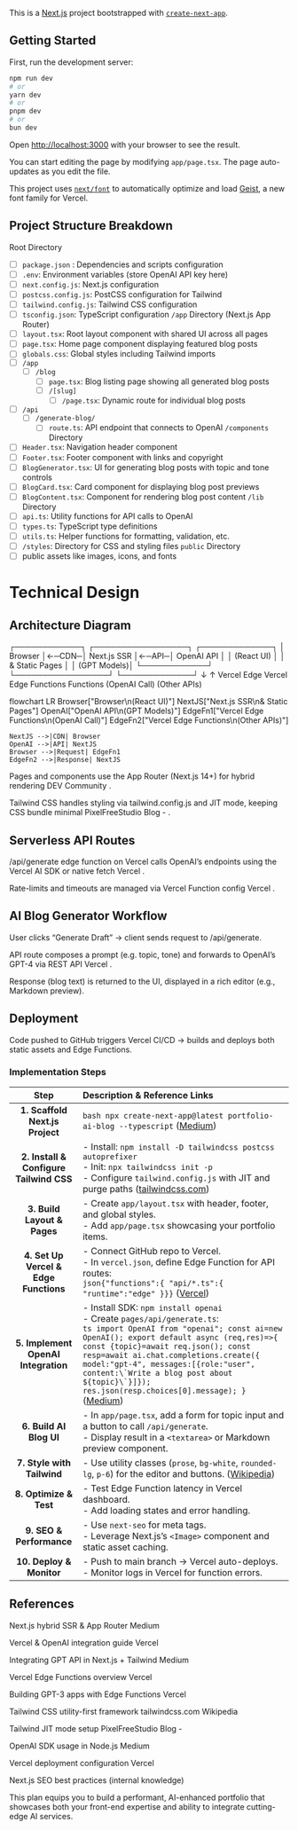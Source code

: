 This is a [Next.js](https://nextjs.org) project bootstrapped with [`create-next-app`](https://nextjs.org/docs/app/api-reference/cli/create-next-app).

## Getting Started

First, run the development server:

```bash
npm run dev
# or
yarn dev
# or
pnpm dev
# or
bun dev
```

Open [http://localhost:3000](http://localhost:3000) with your browser to see the result.

You can start editing the page by modifying `app/page.tsx`. The page auto-updates as you edit the file.

This project uses [`next/font`](https://nextjs.org/docs/app/building-your-application/optimizing/fonts) to automatically optimize and load [Geist](https://vercel.com/font), a new font family for Vercel.

## Project Structure Breakdown

Root Directory

- [ ] `package.json` : Dependencies and scripts configuration
- [ ] `.env`: Environment variables (store OpenAI API key here)
- [ ] `next.config.js`: Next.js configuration
- [ ] `postcss.config.js`: PostCSS configuration for Tailwind
- [ ] `tailwind.config.js`: Tailwind CSS configuration
- [ ] `tsconfig.json`: TypeScript configuration
`/app` Directory (Next.js App Router)
- [ ] `layout.tsx`: Root layout component with shared UI across all pages
- [ ] `page.tsx`: Home page component displaying featured blog posts
- [ ] `globals.css`: Global styles including Tailwind imports
- [ ] `/app`
    - [ ] `/blog`
        - [ ] `page.tsx`: Blog listing page showing all generated blog posts
        - [ ] `/[slug]`
            - [ ] `/page.tsx`: Dynamic route for individual blog posts
- [ ] `/api`
    - [ ] `/generate-blog/`
        - [ ] `route.ts`: API endpoint that connects to OpenAI
`/components` Directory
- [ ] `Header.tsx`: Navigation header component
- [ ] `Footer.tsx`: Footer component with links and copyright
- [ ] `BlogGenerator.tsx`: UI for generating blog posts with topic and tone controls
- [ ] `BlogCard.tsx`: Card component for displaying blog post previews
- [ ] `BlogContent.tsx`: Component for rendering blog post content
`/lib` Directory
- [ ] `api.ts`: Utility functions for API calls to OpenAI
- [ ] `types.ts`: TypeScript type definitions
- [ ] `utils.ts`: Helper functions for formatting, validation, etc.
- [ ] `/styles`: Directory for CSS and styling files
`public` Directory
- [ ] public assets like images, icons, and fonts

# Technical Design
## Architecture Diagram

┌────────────┐      ┌─────────────────┐      ┌─────────────┐
│  Browser   │←─CDN─│   Next.js SSR   │←─API─│ OpenAI API  │
│ (React UI) │      │ & Static Pages  │      │ (GPT Models)│
└────────────┘      └─────────────────┘      └─────────────┘
        ↓                   ↑
      Vercel Edge       Vercel Edge
      Functions          Functions
      (OpenAI Call)     (Other APIs)

flowchart LR
    Browser["Browser\n(React UI)"]
    NextJS["Next.js SSR\n& Static Pages"]
    OpenAI["OpenAI API\n(GPT Models)"]
    EdgeFn1["Vercel Edge Functions\n(OpenAI Call)"]
    EdgeFn2["Vercel Edge Functions\n(Other APIs)"]
    
    NextJS -->|CDN| Browser
    OpenAI -->|API| NextJS
    Browser -->|Request| EdgeFn1
    EdgeFn2 -->|Response| NextJS


Pages and components use the App Router (Next.js 14+) for hybrid rendering 
DEV Community
.

Tailwind CSS handles styling via tailwind.config.js and JIT mode, keeping CSS bundle minimal 
PixelFreeStudio Blog -
.

## Serverless API Routes

/api/generate edge function on Vercel calls OpenAI’s endpoints using the Vercel AI SDK or native fetch 
Vercel
.

Rate-limits and timeouts are managed via Vercel Function config 
Vercel
.

## AI Blog Generator Workflow

User clicks “Generate Draft” → client sends request to /api/generate.

API route composes a prompt (e.g. topic, tone) and forwards to OpenAI’s GPT-4 via REST API 
Vercel
.

Response (blog text) is returned to the UI, displayed in a rich editor (e.g., Markdown preview).

## Deployment

Code pushed to GitHub triggers Vercel CI/CD → builds and deploys both static assets and Edge Functions.

### Implementation Steps

|                   Step                  | Description & Reference Links                                                                                                                                                                                                                                                                                                                                                                      |
| :-------------------------------------: | :------------------------------------------------------------------------------------------------------------------------------------------------------------------------------------------------------------------------------------------------------------------------------------------------------------------------------------------------------------------------------------------------- |
|     **1. Scaffold Next.js Project**     | `bash npx create-next-app@latest portfolio-ai-blog --typescript` ([Medium][1])                                                                                                                                                                                                                                                                                                                     |
| **2. Install & Configure Tailwind CSS** | - Install: `npm install -D tailwindcss postcss autoprefixer`<br>- Init: `npx tailwindcss init -p`<br>- Configure `tailwind.config.js` with JIT and purge paths ([tailwindcss.com][2])                                                                                                                                                                                                              |
|       **3. Build Layout & Pages**       | - Create `app/layout.tsx` with header, footer, and global styles.<br>- Add `app/page.tsx` showcasing your portfolio items.                                                                                                                                                                                                                                                                         |
|  **4. Set Up Vercel & Edge Functions**  | - Connect GitHub repo to Vercel.<br>- In `vercel.json`, define Edge Function for API routes:<br>`json{"functions":{ "api/*.ts":{ "runtime":"edge" }}}` ([Vercel][3])                                                                                                                                                                                                                               |
|   **5. Implement OpenAI Integration**   | - Install SDK: `npm install openai`<br>- Create `pages/api/generate.ts`:<br>``ts import OpenAI from "openai"; const ai=new OpenAI(); export default async (req,res)=>{ const {topic}=await req.json(); const resp=await ai.chat.completions.create({ model:"gpt-4", messages:[{role:"user", content:\`Write a blog post about ${topic}\`}]}); res.json(resp.choices[0].message); }`` ([Medium][4]) |
|         **6. Build AI Blog UI**         | - In `app/page.tsx`, add a form for topic input and a button to call `/api/generate`.<br>- Display result in a `<textarea>` or Markdown preview component.                                                                                                                                                                                                                                         |
|        **7. Style with Tailwind**       | - Use utility classes (`prose`, `bg-white`, `rounded-lg`, `p-6`) for the editor and buttons. ([Wikipedia][5])                                                                                                                                                                                                                                                                                      |
|          **8. Optimize & Test**         | - Test Edge Function latency in Vercel dashboard.<br>- Add loading states and error handling.                                                                                                                                                                                                                                                                                                      |
|         **9. SEO & Performance**        | - Use `next-seo` for meta tags.<br>- Leverage Next.js’s `<Image>` component and static asset caching.                                                                                                                                                                                                                                                                                              |
|         **10. Deploy & Monitor**        | - Push to main branch → Vercel auto-deploys.<br>- Monitor logs in Vercel for function errors.                                                                                                                                                                                                                                                                                                      |

[1]: https://sviat-kuzhelev.medium.com/mastering-nextjs-architecture-with-typescript-in-mind-design-abstractions-2024-a6f9612300d1?utm_source=chatgpt.com "Mastering NextJS Architecture with TypeScript in Mind"
[2]: https://tailwindcss.com/?utm_source=chatgpt.com "Tailwind CSS - Rapidly build modern websites without ever leaving ..."
[3]: https://vercel.com/docs/functions?utm_source=chatgpt.com "Vercel Functions"
[4]: https://medium.com/%40amitjha167/integrating-openai-gpt-api-with-next-js-app-router-and-tailwind-css-in-typescript-a-guide-586e2c6b40f0?utm_source=chatgpt.com "Integrating OpenAI GPT API with Next.js (App Router) and Tailwind ..."
[5]: https://en.wikipedia.org/wiki/Tailwind_CSS?utm_source=chatgpt.com "Tailwind CSS"


## References
Next.js hybrid SSR & App Router 
Medium

Vercel & OpenAI integration guide 
Vercel

Integrating GPT API in Next.js + Tailwind 
Medium

Vercel Edge Functions overview 
Vercel

Building GPT-3 apps with Edge Functions 
Vercel

Tailwind CSS utility-first framework 
tailwindcss.com
Wikipedia

Tailwind JIT mode setup 
PixelFreeStudio Blog -

OpenAI SDK usage in Node.js 
Medium

Vercel deployment configuration 
Vercel

Next.js SEO best practices (internal knowledge)

This plan equips you to build a performant, AI-enhanced portfolio that showcases both your front-end expertise and ability to integrate cutting-edge AI services.